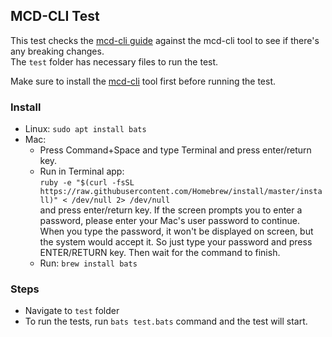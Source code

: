 ## MCD-CLI Test    
This test checks the [mcd-cli guide](https://github.com/makerdao/developerguides/blob/master/devtools/mcd-cli/mcd-cli-guide-01/mcd-cli-guide-01.md) against the mcd-cli tool to see if there's any breaking changes.     
The `test` folder has necessary files to run the test.     

Make sure to install the [mcd-cli](https://github.com/makerdao/mcd-cli) tool first before running the test. 

### Install
- Linux: `sudo apt install bats`
- Mac: 
    - Press Command+Space and type Terminal and press enter/return key.
    - Run in Terminal app:    
`ruby -e "$(curl -fsSL https://raw.githubusercontent.com/Homebrew/install/master/install)" < /dev/null 2> /dev/null`    
and press enter/return key. 
If the screen prompts you to enter a password, please enter your Mac's user password to continue. When you type the password, it won't be displayed on screen, but the system would accept it. So just type your password and press ENTER/RETURN key. Then wait for the command to finish.    
    - Run:
`brew install bats`

### Steps
- Navigate to `test` folder
- To run the tests, run `bats test.bats` command and the test will start. 
